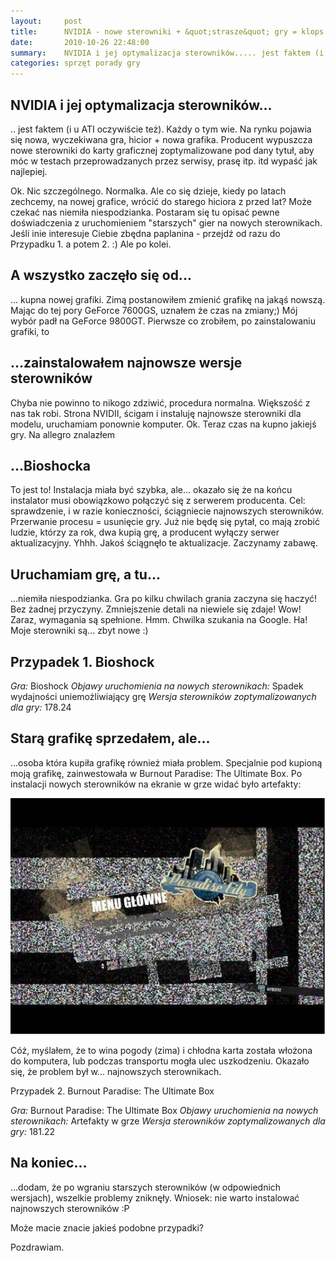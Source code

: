 ```yaml
---
layout:     post
title:      NVIDIA - nowe sterowniki + &quot;strasze&quot; gry = klops!
date:       2010-10-26 22:48:00
summary:    NVIDIA i jej optymalizacja sterowników..... jest faktem (i u ATI oczywiście też). Każdy o tym wie. Na rynku pojawia się nowa, wyczekiwana gra, hicior + nowa grafika. Producent wypuszcza nowe sterowniki do karty graficznej zoptymalizowane pod dany tytuł, aby móc w testach przeprowadzanych przez serwi...
categories: sprzęt porady gry
---
```






## NVIDIA i jej optymalizacja sterowników...




.. jest faktem (i u ATI oczywiście też). Każdy o tym wie. Na rynku pojawia się nowa, wyczekiwana gra, hicior + nowa grafika. Producent wypuszcza nowe sterowniki do karty graficznej zoptymalizowane pod dany tytuł, aby móc w testach przeprowadzanych przez serwisy, prasę itp. itd wypaść jak najlepiej.

Ok. Nic szczególnego. Normalka. Ale co się dzieje, kiedy po latach zechcemy, na nowej grafice, wrócić do starego hiciora z przed lat? Może czekać nas niemiła niespodzianka. 
Postaram się tu opisać pewne doświadczenia z uruchomieniem &quot;starszych&quot; gier na nowych sterownikach. 
Jeśli inie interesuje Ciebie zbędna paplanina - przejdź od razu do Przypadku 1. a potem 2. :)
Ale po kolei.





## A wszystko zaczęło się od...




... kupna nowej grafiki. Zimą postanowiłem zmienić grafikę na jakąś nowszą. Mając do tej pory GeForce 7600GS, uznałem że czas na zmiany;) Mój wybór padł na GeForce 9800GT. Pierwsze co zrobiłem, po zainstalowaniu grafiki, to 





## ...zainstalowałem najnowsze wersje sterowników




Chyba nie powinno to nikogo zdziwić, procedura normalna. Większość z nas tak robi. Strona NVIDII, ścigam i instaluję najnowsze sterowniki dla modelu, uruchamiam ponownie komputer. Ok. Teraz czas na kupno jakiejś gry. Na allegro znalazłem





## ...Bioshocka




To jest to! Instalacja miała być szybka, ale... okazało się że na końcu instalator musi obowiązkowo połączyć się z serwerem producenta. Cel: sprawdzenie, i w razie konieczności, ściągniecie najnowszych sterowników. Przerwanie procesu = usunięcie gry. Już nie będę się pytał, co mają zrobić ludzie, którzy za rok, dwa kupią grę, a producent wyłączy serwer aktualizacyjny. Yhhh. Jakoś ściągnęło te aktualizacje.
Zaczynamy zabawę.





## Uruchamiam grę, a tu...




...niemiła niespodzianka. Gra po kilku chwilach grania zaczyna się haczyć! Bez żadnej przyczyny. Zmniejszenie detali na niewiele się zdaje! Wow! Zaraz, wymagania są spełnione. Hmm. Chwilka szukania na Google. Ha! Moje sterowniki są... zbyt nowe :)





## Przypadek 1. Bioshock




 *Gra:*  Bioshock
 *Objawy uruchomienia na nowych sterownikach:*  Spadek wydajności uniemożliwiający grę
 *Wersja sterowników zoptymalizowanych dla gry:*  178.24





## Starą grafikę sprzedałem, ale...




...osoba która kupiła grafikę również miała problem. Specjalnie pod kupioną moją grafikę, zainwestowała w Burnout Paradise: The Ultimate Box. Po instalacji nowych sterowników na ekranie w grze widać było artefakty:



![desk](https://raw.githubusercontent.com/djfoxer/djfoxer.github.io/master/_img/2010-10-26-_195_/g_-_608x405_-_-_21185x20101026180251_1.jpg)



Cóż, myślałem, że to wina pogody (zima) i chłodna karta została włożona do komputera, lub podczas transportu mogła ulec uszkodzeniu. Okazało się, że problem był w... najnowszych sterownikach. 


Przypadek 2. Burnout Paradise: The Ultimate Box


 *Gra:*  Burnout Paradise: The Ultimate Box
 *Objawy uruchomienia na nowych sterownikach:*  Artefakty w grze
 *Wersja sterowników zoptymalizowanych dla gry:*  181.22





## Na koniec...




...dodam, że po wgraniu starszych sterowników (w odpowiednich wersjach), wszelkie problemy zniknęły.
Wniosek: nie warto instalować najnowszych sterowników :P 

Może macie znacie jakieś podobne przypadki?

Pozdrawiam.